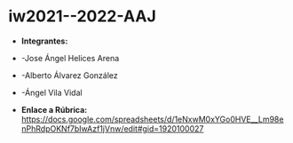 # iw2021--2022-AAJ
* **Integrantes:**
* -Jose Ángel Helices Arena
* -Alberto Álvarez González
* -Ángel Vila Vidal

* **Enlace a Rúbrica:** https://docs.google.com/spreadsheets/d/1eNxwM0xYGo0HVE__Lm98enPhRdpOKNf7bIwAzf1jVnw/edit#gid=1920100027
